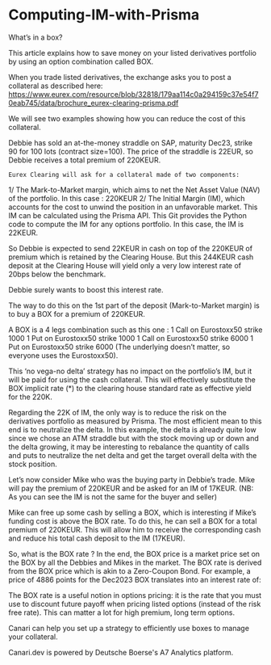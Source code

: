 # Computing-IM-with-Prisma

What’s in a box?

This article explains how to save money on your listed derivatives portfolio by using an option combination called BOX.

When you trade listed derivatives, the exchange asks you to post a collateral as described here:
https://www.eurex.com/resource/blob/32818/179aa114c0a294159c37e54f70eab745/data/brochure_eurex-clearing-prisma.pdf

We will see two examples showing how you can reduce the cost of this collateral.


Debbie has sold an at-the-money straddle on SAP, maturity Dec23, strike 90 for 100 lots (contract size=100). 
The price of the straddle is 22EUR, so Debbie receives a total premium of 220KEUR.

	Eurex Clearing will ask for a collateral made of two components:
1/ The Mark-to-Market margin, which aims to net the Net Asset Value (NAV) of the portfolio. In this case : 220KEUR
	2/ The Initial Margin (IM), which accounts for the cost to unwind the position in an unfavorable market. This IM can be calculated using the Prisma API. 
This Git provides the Python code to compute the IM for any options portfolio.
In this case, the IM is 22KEUR.

So Debbie is expected to send 22KEUR in cash on top of the 220KEUR of premium which is retained by the Clearing House. But this 244KEUR cash deposit at the Clearing House will yield only a very low interest rate of 20bps below the benchmark. 


Debbie surely wants to boost this interest rate. 


The way to do this on the 1st part of the deposit (Mark-to-Market margin) is to buy a BOX for a premium of 220KEUR.

A BOX is a 4 legs combination such as this one :
1 Call on Eurostoxx50 strike 1000
1 Put on Eurostoxx50 strike 1000
1 Call on Eurostoxx50 strike 6000
1 Put on Eurostoxx50 strike 6000
(The underlying doesn’t matter, so everyone uses the Eurostoxx50).

This ‘no vega-no delta’ strategy has no impact on the portfolio’s IM, but it will be paid for using the cash collateral. This will effectively substitute the BOX implicit rate (*) to the clearing house standard rate as effective yield for the 220K.

Regarding the 22K of IM, the only way is to reduce the risk on the derivatives portfolio as measured by Prisma. The most efficient mean to this end is to neutralize the delta. In this example, the delta is already quite low since we chose an ATM straddle but with the stock moving up or down and the delta growing, it may be interesting to rebalance the quantity of calls and puts to neutralize the net delta and get the target overall delta with the stock position.


Let’s now consider Mike who was the buying party in Debbie’s trade. 
Mike will pay the premium of 220KEUR and be asked for an IM of 17KEUR.
(NB: As you can see the IM is not the same for the buyer and seller)

Mike can free up some cash by selling a BOX, which is interesting if Mike’s funding cost is above the BOX rate.
To do this, he can sell a BOX for a total premium of 220KEUR. This will allow him to receive the corresponding cash and reduce his total cash deposit to the IM (17KEUR).



So, what is the BOX rate ?
In the end, the BOX price is a market price set on the BOX by all the Debbies and Mikes in the market.
The BOX rate is derived from the BOX price which is akin to a Zero-Coupon Bond.
For example, a price of 4886 points for the Dec2023 BOX translates into an interest rate of:



The BOX rate is a useful notion in options pricing: it is the rate that you must use to discount future payoff when pricing listed options (instead of the risk free rate). This can matter a lot for high premium, long term options.


Canari can help you set up a strategy to efficiently use boxes to manage your collateral.

Canari.dev is powered by Deutsche Boerse's A7 Analytics platform.



